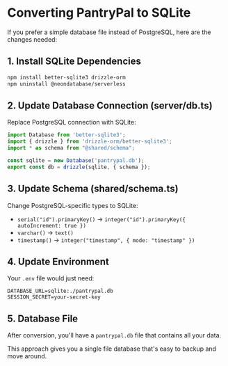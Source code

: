 # Converting PantryPal to SQLite

If you prefer a simple database file instead of PostgreSQL, here are the changes needed:

## 1. Install SQLite Dependencies
```bash
npm install better-sqlite3 drizzle-orm
npm uninstall @neondatabase/serverless
```

## 2. Update Database Connection (server/db.ts)
Replace PostgreSQL connection with SQLite:

```typescript
import Database from 'better-sqlite3';
import { drizzle } from 'drizzle-orm/better-sqlite3';
import * as schema from "@shared/schema";

const sqlite = new Database('pantrypal.db');
export const db = drizzle(sqlite, { schema });
```

## 3. Update Schema (shared/schema.ts)
Change PostgreSQL-specific types to SQLite:
- `serial("id").primaryKey()` → `integer("id").primaryKey({ autoIncrement: true })`
- `varchar()` → `text()`
- `timestamp()` → `integer("timestamp", { mode: "timestamp" })`

## 4. Update Environment
Your `.env` file would just need:
```
DATABASE_URL=sqlite:./pantrypal.db
SESSION_SECRET=your-secret-key
```

## 5. Database File
After conversion, you'll have a `pantrypal.db` file that contains all your data.

This approach gives you a single file database that's easy to backup and move around.